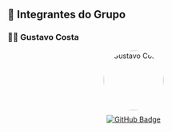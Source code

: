 ## 👥 Integrantes do Grupo


### 🧑‍💻 Gustavo Costa

<div align="center">
  <img src="https://avatars.githubusercontent.com/u/101185927?v=4" alt="Gustavo Costa" width="120" style="border-radius: 50%; margin-bottom: 10px;" />
  <br/>
  <a href="https://github.com/cwtshh" target="_blank">
    <img src="https://img.shields.io/badge/GitHub-cwtshh-181717?style=for-the-badge&logo=github&logoColor=white" alt="GitHub Badge"/>
  </a>
</div>


